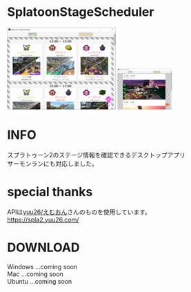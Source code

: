 # SplatoonStageScheduler
<img src="tmp_img/match_tmp.png" width="50%" />
<img src="tmp_img/coop_tmp.png" width="25%" />

# INFO
スプラトゥーン2のステージ情報を確認できるデスクトップアプリ  
サーモンランにも対応しました。

# special thanks
APIは[yuu26/えむおん](https://twitter.com/m_on_yu)さんのものを使用しています。  
https://spla2.yuu26.com/

# DOWNLOAD
Windows ...coming soon  
Mac     ...coming soon  
Ubuntu  ...coming soon  
